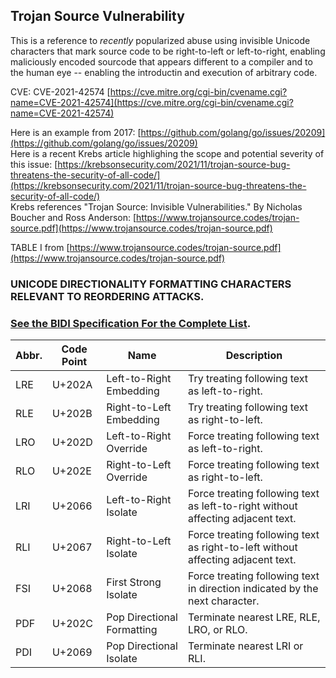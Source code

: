 ## Trojan Source Vulnerability  

This is a reference to *recently* popularized abuse using invisible Unicode characters that mark source code to be right-to-left or left-to-right, enabling maliciously encoded sourcode that appears different to a compiler and to the human eye -- enabling the introductin and execution of arbitrary code.  

CVE: CVE-2021-42574 [https://cve.mitre.org/cgi-bin/cvename.cgi?name=CVE-2021-42574](https://cve.mitre.org/cgi-bin/cvename.cgi?name=CVE-2021-42574)

Here is an example from 2017: [https://github.com/golang/go/issues/20209](https://github.com/golang/go/issues/20209)  
Here is a recent Krebs article highlighing the scope and potential severity of this issue: [https://krebsonsecurity.com/2021/11/trojan-source-bug-threatens-the-security-of-all-code/](https://krebsonsecurity.com/2021/11/trojan-source-bug-threatens-the-security-of-all-code/)  
Krebs references "Trojan Source: Invisible Vulnerabilities." By Nicholas Boucher and Ross Anderson: [https://www.trojansource.codes/trojan-source.pdf](https://www.trojansource.codes/trojan-source.pdf)  


TABLE I from [https://www.trojansource.codes/trojan-source.pdf](https://www.trojansource.codes/trojan-source.pdf)  
### UNICODE DIRECTIONALITY FORMATTING CHARACTERS RELEVANT TO REORDERING ATTACKS.  
### [See the BIDI Specification For the Complete List](https://www.unicode.org/reports/tr9/tr9-42.html).  

| Abbr.  | Code Point | Name | Description |
|--------|------------|-------------------------|-----------------------------------------------|
| LRE | U+202A | Left-to-Right Embedding | Try treating following text as left-to-right. |
| RLE | U+202B | Right-to-Left Embedding | Try treating following text as right-to-left. |
| LRO | U+202D | Left-to-Right Override | Force treating following text as left-to-right. |
| RLO | U+202E | Right-to-Left Override | Force treating following text as right-to-left. |
| LRI | U+2066 | Left-to-Right Isolate | Force treating following text as left-to-right without affecting adjacent text. |
| RLI | U+2067 | Right-to-Left Isolate | Force treating following text as right-to-left without affecting adjacent text. |
| FSI | U+2068 | First Strong Isolate | Force treating following text in direction indicated by the next character. |
| PDF | U+202C | Pop Directional Formatting | Terminate nearest LRE, RLE, LRO, or RLO. |
| PDI | U+2069 | Pop Directional Isolate | Terminate nearest LRI or RLI. |
